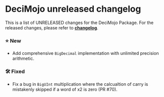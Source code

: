 # DeciMojo unreleased changelog

This is a list of UNRELEASED changes for the DeciMojo Package. For the released changes, please refer to **[changelog](https://zhuyuhao.com/decimojo/docs/changelog.html)**.

### ⭐️ New

- Add comprehensive `BigDecimal` implementation with unlimited precision arithmetic.

### 🛠️ Fixed

- Fix a bug in `BigUInt` multiplication where the calcualtion of carry is mistakenly skipped if a word of x2 is zero (PR #70).
